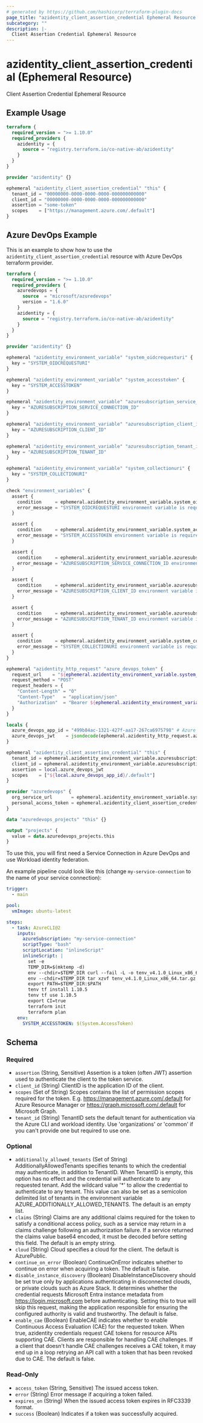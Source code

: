 ```yaml
---
# generated by https://github.com/hashicorp/terraform-plugin-docs
page_title: "azidentity_client_assertion_credential Ephemeral Resource - azidentity"
subcategory: ""
description: |-
  Client Assertion Credential Ephemeral Resource
---
```


# azidentity_client_assertion_credential (Ephemeral Resource)

Client Assertion Credential Ephemeral Resource


## Example Usage

```terraform
terraform {
  required_version = ">= 1.10.0"
  required_providers {
    azidentity = {
      source = "registry.terraform.io/co-native-ab/azidentity"
    }
  }
}

provider "azidentity" {}

ephemeral "azidentity_client_assertion_credential" "this" {
  tenant_id = "00000000-0000-0000-0000-000000000000"
  client_id = "00000000-0000-0000-0000-000000000000"
  assertion = "some-token"
  scopes    = ["https://management.azure.com/.default"]
}
```


## Azure DevOps Example

This is an example to show how to use the `azidentity_client_assertion_credential` resource with Azure DevOps terraform provider.

```terraform
terraform {
  required_version = ">= 1.10.0"
  required_providers {
    azuredevops = {
      source  = "microsoft/azuredevops"
      version = "1.6.0"
    }
    azidentity = {
      source = "registry.terraform.io/co-native-ab/azidentity"
    }
  }
}

provider "azidentity" {}

ephemeral "azidentity_environment_variable" "system_oidcrequesturi" {
  key = "SYSTEM_OIDCREQUESTURI"
}

ephemeral "azidentity_environment_variable" "system_accesstoken" {
  key = "SYSTEM_ACCESSTOKEN"
}

ephemeral "azidentity_environment_variable" "azuresubscription_service_connection_id" {
  key = "AZURESUBSCRIPTION_SERVICE_CONNECTION_ID"
}

ephemeral "azidentity_environment_variable" "azuresubscription_client_id" {
  key = "AZURESUBSCRIPTION_CLIENT_ID"
}

ephemeral "azidentity_environment_variable" "azuresubscription_tenant_id" {
  key = "AZURESUBSCRIPTION_TENANT_ID"
}

ephemeral "azidentity_environment_variable" "system_collectionuri" {
  key = "SYSTEM_COLLECTIONURI"
}

check "environment_variables" {
  assert {
    condition     = ephemeral.azidentity_environment_variable.system_oidcrequesturi.value != null
    error_message = "SYSTEM_OIDCREQUESTURI environment variable is required"
  }

  assert {
    condition     = ephemeral.azidentity_environment_variable.system_accesstoken.value != null
    error_message = "SYSTEM_ACCESSTOKEN environment variable is required"
  }

  assert {
    condition     = ephemeral.azidentity_environment_variable.azuresubscription_service_connection_id.value != null
    error_message = "AZURESUBSCRIPTION_SERVICE_CONNECTION_ID environment variable is required"
  }

  assert {
    condition     = ephemeral.azidentity_environment_variable.azuresubscription_client_id.value != null
    error_message = "AZURESUBSCRIPTION_CLIENT_ID environment variable is required"
  }

  assert {
    condition     = ephemeral.azidentity_environment_variable.azuresubscription_tenant_id.value != null
    error_message = "AZURESUBSCRIPTION_TENANT_ID environment variable is required"
  }

  assert {
    condition     = ephemeral.azidentity_environment_variable.system_collectionuri.value != null
    error_message = "SYSTEM_COLLECTIONURI environment variable is required"
  }
}

ephemeral "azidentity_http_request" "azure_devops_token" {
  request_url    = "${ephemeral.azidentity_environment_variable.system_oidcrequesturi.value}?api-version=7.1&serviceConnectionId=${ephemeral.azidentity_environment_variable.azuresubscription_service_connection_id.value}"
  request_method = "POST"
  request_headers = {
    "Content-Length" = "0"
    "Content-Type"   = "application/json"
    "Authorization"  = "Bearer ${ephemeral.azidentity_environment_variable.system_accesstoken.value}"
  }
}

locals {
  azure_devops_app_id = "499b84ac-1321-427f-aa17-267ca6975798" # Azure DevOps Application ID in Entra
  azure_devops_jwt    = jsondecode(ephemeral.azidentity_http_request.azure_devops_token.response_body).oidcToken
}

ephemeral "azidentity_client_assertion_credential" "this" {
  tenant_id = ephemeral.azidentity_environment_variable.azuresubscription_tenant_id.value
  client_id = ephemeral.azidentity_environment_variable.azuresubscription_client_id.value
  assertion = local.azure_devops_jwt
  scopes    = ["${local.azure_devops_app_id}/.default"]
}

provider "azuredevops" {
  org_service_url       = ephemeral.azidentity_environment_variable.system_collectionuri.value
  personal_access_token = ephemeral.azidentity_client_assertion_credential.this.access_token
}

data "azuredevops_projects" "this" {}

output "projects" {
  value = data.azuredevops_projects.this
}
```

To use this, you will first need a Service Connection in Azure DevOps and use Workload identity federation.

An example pipeline could look like this (change `my-service-connection` to the name of your service connection):

```yaml
trigger:
  - main

pool:
  vmImage: ubuntu-latest

steps:
  - task: AzureCLI@2
    inputs:
      azureSubscription: "my-service-connection"
      scriptType: "bash"
      scriptLocation: "inlineScript"
      inlineScript: |
        set -e
        TEMP_DIR=$(mktemp -d)
        env --chdir=$TEMP_DIR curl --fail -L -o tenv_v4.1.0_Linux_x86_64.tar.gz https://github.com/tofuutils/tenv/releases/download/v4.1.0/tenv_v4.1.0_Linux_x86_64.tar.gz
        env --chdir=$TEMP_DIR tar xzvf tenv_v4.1.0_Linux_x86_64.tar.gz
        export PATH=$TEMP_DIR:$PATH
        tenv tf install 1.10.5
        tenv tf use 1.10.5
        export CI=true
        terraform init
        terraform plan
    env:
      SYSTEM_ACCESSTOKEN: $(System.AccessToken)
```


<!-- schema generated by tfplugindocs -->
## Schema

### Required

- `assertion` (String, Sensitive) Assertion is a token (often JWT) assertion used to authenticate the client to the token service.
- `client_id` (String) ClientID is the application ID of the client.
- `scopes` (Set of String) Scopes contains the list of permission scopes required for the token. E.g. https://management.azure.com/.default for Azure Resource Manager or https://graph.microsoft.com/.default for Microsoft Graph.
- `tenant_id` (String) TenantID sets the default tenant for authentication via the Azure CLI and workload identity. Use 'organizations' or 'common' if you can't provide one but required to use one.

### Optional

- `additionally_allowed_tenants` (Set of String) AdditionallyAllowedTenants specifies tenants to which the credential may authenticate, in addition to TenantID. When TenantID is empty, this option has no effect and the credential will authenticate to any requested tenant. Add the wildcard value '*' to allow the credential to authenticate to any tenant. This value can also be set as a semicolon delimited list of tenants in the environment variable AZURE_ADDITIONALLY_ALLOWED_TENANTS. The default is an empty list.
- `claims` (String) Claims are any additional claims required for the token to satisfy a conditional access policy, such as a service may return in a claims challenge following an authorization failure. If a service returned the claims value base64 encoded, it must be decoded before setting this field. The default is an empty string.
- `cloud` (String) Cloud specifies a cloud for the client. The default is AzurePublic.
- `continue_on_error` (Boolean) ContinueOnError indicates whether to continue on error when acquiring a token. The default is false.
- `disable_instance_discovery` (Boolean) DisableInstanceDiscovery should be set true only by applications authenticating in disconnected clouds, or private clouds such as Azure Stack. It determines whether the credential requests Microsoft Entra instance metadata from https://login.microsoft.com before authenticating. Setting this to true will skip this request, making the application responsible for ensuring the configured authority is valid and trustworthy. The default is false.
- `enable_cae` (Boolean) EnableCAE indicates whether to enable Continuous Access Evaluation (CAE) for the requested token. When true, azidentity credentials request CAE tokens for resource APIs supporting CAE. Clients are responsible for handling CAE challenges. If a client that doesn't handle CAE challenges receives a CAE token, it may end up in a loop retrying an API call with a token that has been revoked due to CAE. The default is false.

### Read-Only

- `access_token` (String, Sensitive) The issued access token.
- `error` (String) Error message if acquiring a token failed.
- `expires_on` (String) When the issued access token expires in RFC3339 format.
- `success` (Boolean) Indicates if a token was successfully acquired.